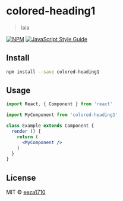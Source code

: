 # colored-heading1

> lala

[![NPM](https://img.shields.io/npm/v/colored-heading1.svg)](https://www.npmjs.com/package/colored-heading1) [![JavaScript Style Guide](https://img.shields.io/badge/code_style-standard-brightgreen.svg)](https://standardjs.com)

## Install

```bash
npm install --save colored-heading1
```

## Usage

```jsx
import React, { Component } from 'react'

import MyComponent from 'colored-heading1'

class Example extends Component {
  render () {
    return (
      <MyComponent />
    )
  }
}
```

## License

MIT © [eeza1710](https://github.com/eeza1710)
